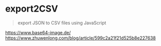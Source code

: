 # export2CSV

> export JSON to CSV files using JavaScript

https://www.base64-image.de/
https://www.zhuwenlong.com/blog/article/599c2a21f21d525b8e227638
